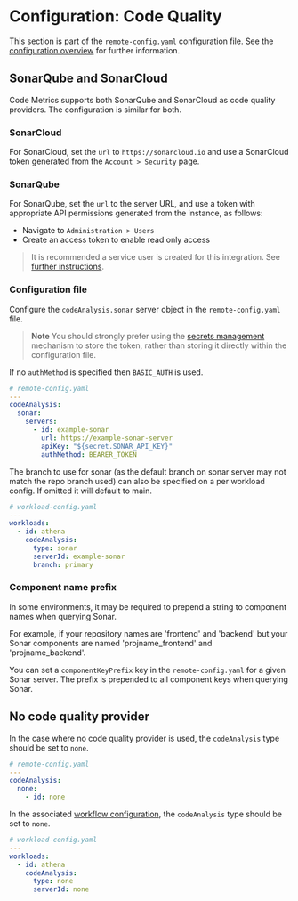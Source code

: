 # Configuration: Code Quality

This section is part of the `remote-config.yaml` configuration file. See the [configuration overview](./configuration.md) for further information.

## SonarQube and SonarCloud

Code Metrics supports both SonarQube and SonarCloud as code quality providers. The configuration is similar for both.

### SonarCloud

For SonarCloud, set the `url` to `https://sonarcloud.io` and use a SonarCloud token generated from the `Account > Security` page.

### SonarQube

For SonarQube, set the `url` to the server URL, and use a token with appropriate API permissions generated from the instance, as follows:

- Navigate to `Administration > Users`
- Create an access token to enable read only access

> It is recommended a service user is created for this integration.
> See [further instructions](https://docs.sonarqube.org/latest/user-guide/user-token/).

### Configuration file

Configure the `codeAnalysis.sonar` server object in the `remote-config.yaml` file.

> **Note**
> You should strongly prefer using the [secrets management](./secret_management.md) mechanism to store the token,
> rather than storing it directly within the configuration file.

If no `authMethod` is specified then `BASIC_AUTH` is used.
```yaml
# remote-config.yaml
---
codeAnalysis:
  sonar:
    servers:
      - id: example-sonar
        url: https://example-sonar-server
        apiKey: "${secret.SONAR_API_KEY}"
        authMethod: BEARER_TOKEN
```


The branch to use for sonar (as the default branch on sonar server may not match the repo branch used) can also be specified on a per workload config. If omitted it will default to main.

```yaml
# workload-config.yaml
---
workloads:
  - id: athena
    codeAnalysis:
      type: sonar
      serverId: example-sonar
      branch: primary
```

### Component name prefix

In some environments, it may be required to prepend a string to component names when querying Sonar.

For example, if your repository names are 'frontend' and 'backend' but your Sonar components are named 'projname_frontend' and 'projname_backend'.

You can set a `componentKeyPrefix` key in the `remote-config.yaml` for a given Sonar server. The prefix is prepended to all component keys when querying Sonar.

## No code quality provider

In the case where no code quality provider is used, the `codeAnalysis` type should be set to `none`.

```yaml
# remote-config.yaml
---
codeAnalysis:
  none:
    - id: none
```

In the associated [workflow configuration](./config_workflow.md), the `codeAnalysis` type should be set to `none`.

```yaml
# workload-config.yaml
---
workloads:
  - id: athena
    codeAnalysis:
      type: none
      serverId: none
```
